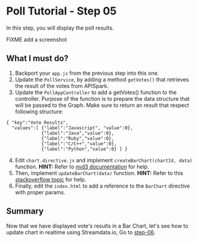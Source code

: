 # Poll Tutorial - Step 05

In this step, you will display the poll results.

FIXME add a screenshot

## What I must do?

1. Backport your `app.js` from the previous step into this one.
2. Update the `PollService`, by adding a method `getVotes()` that retrieves the result of the votes from APISpark.
3. Update the `PollAppController` to add a getVotes() function to the controller. Purpose of the function is to prepare the data structure that will be passed to the Graph. Make sure to return an result that respect following structure:
```
{ "key":"Vote Results",
  "values":[ {"label":"Javascript", "value":0},
             {"label":"Java","value":0},
             {"label":"Ruby","value":0},
             {"label":"C/C++","value":0},
             {"label":"Python","value":0} ] }
```
4. Edit `chart.directive.js` and implement `createBarChart(chartId, data)` function. **HINT:** Refer to [nvd3 documentation](http://nvd3.org/examples/discreteBar.html) for help.
5. Then, implement `updateBarChart(data)` function. **HINT:** Refer to this [stackoverflow topic](http://stackoverflow.com/questions/24689157/nvd3-how-to-refresh-the-data-function-to-product-new-data-on-click) for help.
6. Finally, edit the `index.html` to add a reference to the `BarChart` directive with proper params.

## Summary
Now that we have displayed vote's results in a Bar Chart, let's see how to update chart in realtime using Streamdata.io, Go to [step-06](../step-06/).
